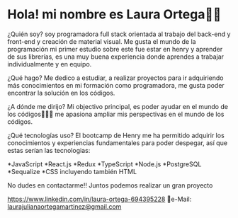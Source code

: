 # Hola! mi nombre es Laura Ortega👩‍💻

¿Quién soy?
soy programadora full stack orientada al trabajo del back-end y front-end y creación de material visual.
Me gusta el mundo de la programación mi primer estudio sobre este fue estar en henry y aprender de sus librerías, es una muy buena experiencia
donde aprendes a trabajar individualmente y en equipo.


¿Qué hago?
Me dedico a estudiar, a realizar proyectos para ir adquiriendo más conocimientos en mi formación como programadora, 
me gusta poder encontrar la solución en los códigos.


¿A dónde me dirijo?
Mi objectivo principal, es poder ayudar en el mundo de los códigos🚀👩‍💻
me apasiona ampliar mis perspectivas en el mundo de los códigos.

¿Qué tecnologías uso?
El bootcamp de Henry me ha permitido adquirir los conocimientos y experiencias fundamentales para poder despegar, así que estas serían las tecnologias:

*JavaScript
*React.js
*Redux
*TypeScript
*Node.js
*PostgreSQL
*Sequalize
*CSS
incluyendo también HTML


No dudes en contactarme!!
Juntos podemos realizar un gran proyecto

https://www.linkedin.com/in/laura-ortega-694395228
📧e-Mail: laurajulianaortegamartinez@gmail.com 
